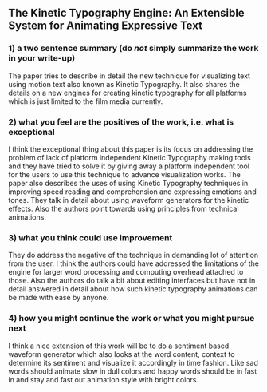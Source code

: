 ## The Kinetic Typography Engine: An Extensible System for Animating Expressive Text
### 1) a two sentence summary (do *not* simply summarize the work in your write-up)
The paper tries to describe in detail the new technique for visualizing text using motion text also known as Kinetic Typography. It also shares the details on a new engines for creating kinetic typography for all platforms which is just limited to the film media currently. 

### 2) what you feel are the positives of the work, i.e. what is exceptional
I think the exceptional thing about this paper is its focus on addressing the problem of lack of platform independent Kinetic Typography making tools  and they have tried to solve it by giving away a platform independent tool for the users to use this technique to advance visualization works. The paper also describes the uses of using Kinetic Typography techniques in improving speed reading and comprehension and expressing emotions and tones. They talk in detail about using waveform generators for the kinetic effects. Also the authors point towards using principles from technical animations. 

### 3) what you think could use improvement
They do address the negative of the technique in demanding lot of attention from the user. I think the authors could have addressed the limitations of the engine for larger word processing and computing overhead attached to those. Also the authors do talk a bit about editing interfaces but have not in detail answered in detail about how such kinetic typography animations can be made with ease by anyone. 

### 4) how you might continue the work or what you might pursue next
I think a nice extension of this work will be to do a sentiment based waveform generator which also looks at the word content, context to determine its sentiment and visualize it accordingly in time fashion. Like sad words should animate slow in dull colors and happy words should be in fast in and stay and fast out animation style with bright colors. 

   
